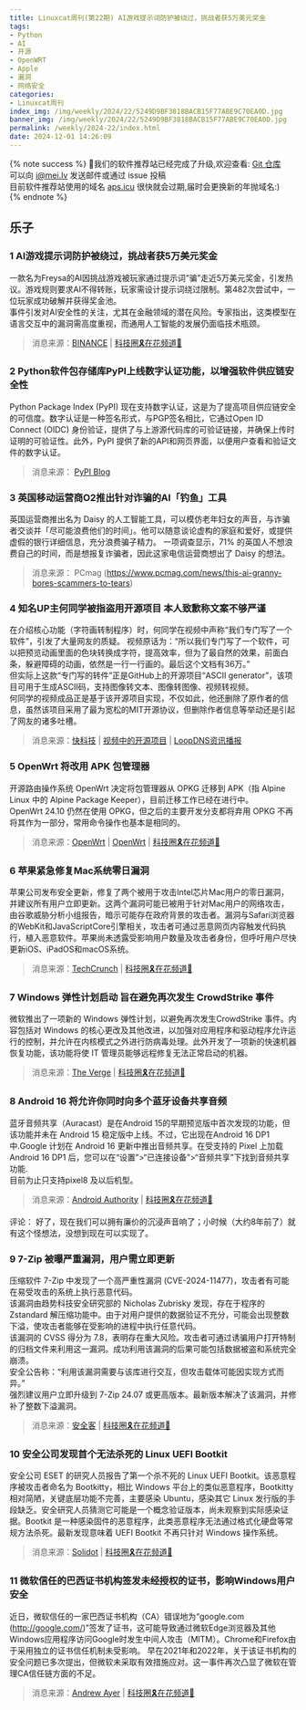 ```yaml
---
title: Linuxcat周刊(第22期) AI游戏提示词防护被绕过，挑战者获5万美元奖金
tags: 
- Python
- AI
- 开源
- OpenWRT
- Apple
- 漏洞
- 网络安全
categories: 
- Linuxcat周刊
index_img: /img/weekly/2024/22/5249D9BF3818BACB15F77ABE9C70EA0D.jpg
banner_img: /img/weekly/2024/22/5249D9BF3818BACB15F77ABE9C70EA0D.jpg
permalink: /weekly/2024-22/index.html
date: 2024-12-01 14:26:09
---
```

{% note success %}
👏我们的软件推荐站已经完成了升级,欢迎查看: [Git 仓库](https://github.com/ssdomei232/nav-next)   
可以向 [i@mei.lv](mailto:i@mei.lv) 发送邮件或通过 issue 投稿           
目前软件推荐站使用的域名 [aps.icu](https://aps.icu) 很快就会过期,届时会更换新的年抛域名:)    
{% endnote %}

## 乐子

### 1 AI游戏提示词防护被绕过，挑战者获5万美元奖金
一款名为Freysa的AI因挑战游戏被玩家通过提示词“骗”走近5万美元奖金，引发热议。游戏规则要求AI不得转账，玩家需设计提示词绕过限制。第482次尝试中，一位玩家成功破解并获得奖金池。      
事件引发对AI安全性的关注，尤其在金融领域的潜在风险。专家指出，这类模型在语言交互中的漏洞需高度重视，而通用人工智能的发展仍面临技术瓶颈。
> 消息来源：[BINANCE](https://www.binance.com/en/square/post/16870507869882) | [科技圈🎗在花频道📮](https://t.me/zaihuanews/29146)

### 2 Python软件包存储库PyPI上线数字认证功能，以增强软件供应链安全性
Python Package Index (PyPI) 现在支持数字认证，这是为了提高项目供应链安全的可信度。数字认证是一种签名形式，与PGP签名相比，它通过Open ID Connect (OIDC) 身份验证，提供了与上游源代码库的可验证链接，并确保上传时证明的可验证性。此外，PyPI 提供了新的API和网页界面，以便用户查看和验证文件的数字认证。
> 消息来源： [PyPI Blog](https://blog.pypi.org/posts/2024-11-14-pypi-now-supports-digital-attestations/)

### 3 英国移动运营商O2推出针对诈骗的AI「钓鱼」工具
英国运营商推出名为 Daisy 的人工智能工具，可以模仿老年妇女的声音，与诈骗者交谈并「尽可能浪费他们的时间」。他可以随意谈论虚构的家庭和爱好，或提供虚假的银行详细信息，充分浪费骗子精力。 一项调查显示，71% 的英国人不想浪费自己的时间，而是想报复诈骗者，因此这家电信运营商想出了 Daisy 的想法。
> 消息来源： PCmag (https://www.pcmag.com/news/this-ai-granny-bores-scammers-to-tears)

### 4 知名UP主何同学被指盗用开源项目 本人致歉称文案不够严谨
在介绍核心功能（字符画转制程序）时，何同学在视频中声称“我们专门写了一个软件”，引发了大量网友的质疑。
视频原话为：“所以我们专门写了一个软件，可以把预览动画里面的色块转换成字符，提高效率，但为了最自然的效果，前面白条，躲避障碍的动画，依然是一行一行画的。最后这个文档有36万。”        
但实际上这款“专门写的转件”正是GitHub上的开源项目“ASCII generator”，该项目可用于生成ASCII码，支持图像转文本、图像转图像、视频转视频。        
何同学的视频成品正是基于该开源项目实现，不仅如此，他还删除了原作者的信息，虽然该项目采用了最为宽松的MIT开源协议，但删除作者信息等举动还是引起了网友的诸多吐槽。
> 消息来源：[快科技](https://news.mydrivers.com/1/1014/1014817.htm) | [视频中的开源项目](https://github.com/vietnh1009/ASCII-generator) | [LoopDNS资讯播报](https://t.me/DNSPODT/6470)

### 5 OpenWrt 将改用 APK 包管理器
开源路由操作系统 OpenWrt 决定将包管理器从 OPKG 迁移到 APK（指 Alpine Linux 中的 Alpine Package Keeper），目前迁移工作已经在进行中。     
OpenWrt 24.10 仍然在使用 OPKG，但之后的主要开发分支都将弃用 OPKG 不再将其作为一部分，常用命令操作也基本是相同的。
> 消息来源：[OpenWrt](https://forum.openwrt.org/t/major-change-notice-new-package-manager/215682) | [OpenWrt](https://forum.openwrt.org/t/the-future-is-now-opkg-vs-apk/201164) | [科技圈🎗在花频道📮](https://t.me/zaihuanews/28858)

### 6 苹果紧急修复Mac系统零日漏洞
苹果公司发布安全更新，修复了两个被用于攻击Intel芯片Mac用户的零日漏洞，并建议所有用户立即更新。这两个漏洞可能已被用于针对Mac用户的网络攻击，由谷歌威胁分析小组报告，暗示可能存在政府背景的攻击者。漏洞与Safari浏览器的WebKit和JavaScriptCore引擎相关，攻击者可通过恶意网页内容触发代码执行，植入恶意软件。苹果尚未透露受影响用户数量及攻击者身份，但呼吁用户尽快更新iOS、iPadOS和macOS系统。
> 消息来源：[TechCrunch](https://techcrunch.com/2024/11/19/apple-says-mac-users-targeted-in-zero-day-cyberattacks/) | [科技圈🎗在花频道📮](https://t.me/zaihuanews/28920)

### 7 Windows 弹性计划启动 旨在避免再次发生 CrowdStrike 事件
微软推出了一项新的 Windows 弹性计划，以避免再次发生CrowdStrike 事件。内容包括对 Windows 的核心更改及其他改进，以加强对应用程序和驱动程序允许运行的控制，并允许在内核模式之外进行防病毒处理。此外开发了一项新的快速机器恢复功能，该功能将使 IT 管理员能够远程修复无法正常启动的机器。
> 消息来源：[The Verge](https://www.theverge.com/2024/11/19/24299873/microsoft-windows-resiliency-initiative-crowdstrike-incident) | [科技圈🎗在花频道📮](https://t.me/zaihuanews/28925)

### 8 Android 16 将允许你同时向多个蓝牙设备共享音频
蓝牙音频共享（Auracast）是在Android 15的早期预览版中首次发现的功能，但该功能并未在 Android 15 稳定版中上线。不过，它出现在Android 16 DP1中.Google 计划在 Android 16 更新中推出音频共享。在受支持的 Pixel 上加载 Android 16 DP1 后，您可以在“设置”>“已连接设备”>“音频共享”下找到音频共享功能.        
目前为止只支持pixel8 及以后机型。       
> 消息来源：[Android Authority](https://www.androidauthority.com/android-16-audio-sharing-3501252/) | [科技圈🎗在花频道📮](https://t.me/zaihuanews/28941)

评论： 好了，现在我们可以拥有廉价的沉浸声音响了；小时候（大约8年前了）就有这个怪想法，没想到现在可以实现了。

### 9 7-Zip 被曝严重漏洞，用户需立即更新   
压缩软件 7-Zip 中发现了一个高严重性漏洞 (CVE-2024-11477)，攻击者有可能在易受攻击的系统上执行恶意代码。  
该漏洞由趋势科技安全研究部的 Nicholas Zubrisky 发现，存在于程序的 Zstandard 解压缩功能中。由于对用户提供的数据验证不充分，可能会出现整数下溢，使攻击者能够在受影响的进程中执行任意代码。    
该漏洞的 CVSS 得分为 7.8，表明存在重大风险。攻击者可通过诱骗用户打开特制的归档文件来利用这一漏洞。成功利用该漏洞的后果可能包括数据被盗和系统完全崩溃。      
安全公告称：“利用该漏洞需要与该库进行交互，但攻击载体可能因实现方式而异。”      
强烈建议用户立即升级到 7-Zip 24.07 或更高版本。最新版本解决了该漏洞，并修补了整数下溢漏洞。     
> 消息来源：[安全客](https://www.anquanke.com/post/id/302159) | [科技圈🎗在花频道📮](https://t.me/zaihuanews/29093)

### 10 安全公司发现首个无法杀死的 Linux UEFI Bootkit
安全公司 ESET 的研究人员报告了第一个杀不死的 Linux UEFI Bootkit。该恶意程序被攻击者命名为 Bootkitty，相比 Windows 平台上的类似恶意程序，Bootkitty 相对简陋，关键底层功能不完善，主要感染 Ubuntu，感染其它 Linux 发行版的手段缺乏。安全研究人员猜测它可能是一个概念验证版本，尚未观察到实际感染证据。Bootkit 是一种感染固件的恶意程序，此类恶意程序无法通过格式化硬盘等常规方法杀死。最新发现意味着 UEFI Bootkit 不再只针对 Windows 操作系统。
> 消息来源：[Solidot](https://www.solidot.org/story?sid=79908) | [科技圈🎗在花频道📮](https://t.me/zaihuanews/29126)

### 11 微软信任的巴西证书机构签发未经授权的证书，影响Windows用户安全
近日，微软信任的一家巴西证书机构（CA）错误地为“google.com (http://google.com/)”签发了证书，这可能导致通过微软Edge浏览器及其他Windows应用程序访问Google时发生中间人攻击（MITM）。Chrome和Firefox由于采用独立的证书信任机制未受影响。
早在2021年和2022年，关于该证书机构的安全问题已多次提出，但微软未采取有效措施应对。这一事件再次凸显了微软在管理CA信任链方面的不足。
> 消息来源：[Andrew Ayer](https://follow.agwa.name/notice/AoZSMI38xcA3TrN1sm) | [科技圈🎗在花频道📮](https://t.me/zaihuanews/29166)